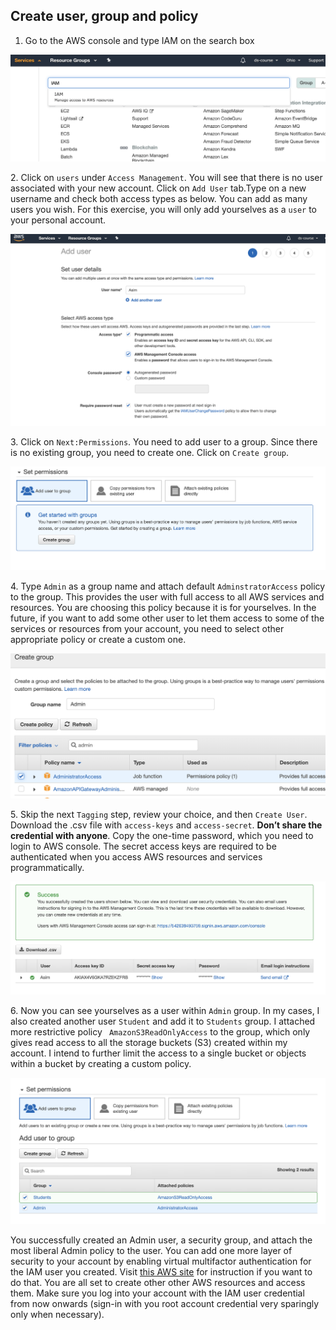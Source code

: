 ## Create user, group and policy


1. Go to the AWS console and type IAM on the search box </b>

![](../files/search-iam.png) 


</b>2. Click on `users` under `Access Management`. You will see that there is no user associated with your new account. Click on `Add User` tab.Type on a new username and check both access types as below. You can add as many users you wish. For this exercise, you will only add yourselves as a `user` to your personal account. </b>

![](../files/add-user.png) 


 

</b>3. Click on `Next:Permissions`. You need to add user to a group. Since there is no existing group, you need to create one. Click on `Create group`. </b>

![](../files/create-group.png) 


</b>4. Type `Admin` as a group name and attach default `AdminstratorAccess` policy to the group. This provides the user with full access to all AWS services and resources. You are choosing this policy because it is for yourselves. In the future, if you want to add some other user to let them access to some of the services or resources from your account, you need to select other appropriate policy or create a custom one. </b>

![](../files/admin.png) 

 
</b>5. Skip the next `Tagging` step, review your choice, and then `Create User`.  Download the .csv file with `access-keys` and `access-secret`. **Don’t share the credential with anyone**. Copy the one-time password, which you need to login to AWS console. The secret access keys are required to be authenticated when you access AWS resources and services programmatically. </b> 


![](../files/access-key.png) 


</b>6. Now you can see yourselves as a user within `Admin` group. In my cases, I also created another user `Student` and add it to `Students` group. I attached more restrictive  policy ` AmazonS3ReadOnlyAccess` to the group, which only gives read access to all the storage buckets (S3) created within my account. I intend to further limit the access to a single bucket or objects within a bucket by creating a custom policy. </b> 


![](../files/group-policies.png) 

 
</b>You successfully created an Admin user, a security group, and attach the most liberal Admin policy to the user. You can add one more layer of security to your account by enabling virtual multifactor authentication for the IAM user you created. Visit [this AWS site](https://docs.aws.amazon.com/IAM/latest/UserGuide/id_credentials_mfa_enable_virtual.html) for instruction if you want to do that. You are all set to create other other AWS resources and access them. Make sure you log into your account with the IAM user credential from now onwards (sign-in with you root account credential very sparingly only when necessary).
